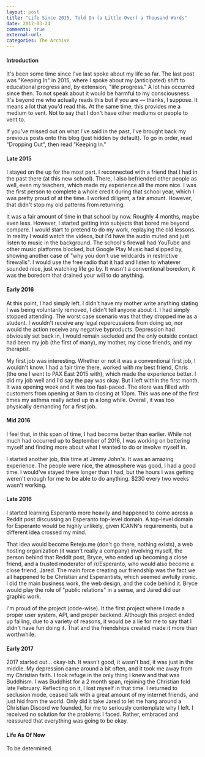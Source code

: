 ```yaml
---
layout: post
title: "Life Since 2015, Told In (a Little Over) a Thousand Words"
date: 2017-03-24
comments: true
external-url:
categories: The Archive
---
```


#### Introduction

It's been some time since I've last spoke about my life so far. The last post was "Keeping In" in 2015, where I spoke about my (anticipated) shift to educational progress and, by extension, "life progress." A lot has occurred since then. To not speak about it would be harmful to my consciousness. It's beyond me who actually reads this but if you are &mdash; thanks, I suppose. It means a lot that you'd read this. At the same time, this provides me a medium to vent. Not to say that I don't have other mediums or people to vent to.

If you've missed out on what I've said in the past, I've brought back my previous posts onto this blog (just hidden by default). To go in order, read "Dropping Out", then read "Keeping In." 

#### Late 2015

I stayed on the up for the most part. I reconnected with a friend that I had in the past there (at this new school). There, I also befriended other people as well, even my teachers, which made my experience all the more nice. I was the first person to complete a whole credit during that school year, which I was pretty proud of at the time. I worked diligent, a fair amount. However, that didn't stop my old patterns from returning.

It was a fair amount of time in that school by now. Roughly 4 months, maybe even less. However, I started getting into subjects that bored me beyond compare. I would start to pretend to do my work, replaying the old lessons. In reality I would watch the videos, but I'd have the audio muted and just listen to music in the background. The school's firewall had YouTube and other music platforms blocked, but Google Play Music had slipped by, showing another case of "why you don't use wildcards in restrictive firewalls". I would use the free radio that it had and listen to whatever sounded nice, just watching life go by. It wasn't a conventional boredom, it was the boredom that drained your will to do anything.

#### Early 2016

At this point, I had simply left. I didn't have my mother write anything stating I was being voluntarily removed, I didn't tell anyone about it. I had simply stopped attending. The worst case scenario was that they dropped me as a student. I wouldn't receive any legal repercussions from doing so, nor would the action receive any negative byproducts. Depression had obviously set back in, I would remain secluded and the only outside contact had been my job (the first of many), my mother, my close friends, and my therapist. 

My first job was interesting. Whether or not it was a conventional first job, I wouldn't know. I had a fair time there, worked with my best friend, Chris (the one I went to PAX East 2015 with), which made the experience better. I did my job well and I'd say the pay was okay. But I left within the first month. It was opening week and it was too fast-paced. The store was filled with customers from opening at 9am to closing at 10pm. This was one of the first times my asthma really acted up in a long while. Overall, it was too physically demanding for a first job. 

#### Mid 2016

I feel that, in this span of time, I had become better than earlier. While not much had occurred up to September of 2016, I was working on bettering myself and finding more about what I wanted to do or involve myself in.

I started another job, this time at Jimmy John's. It was an amazing experience. The people were nice, the atmosphere was good, I had a good time. I would've stayed there longer than I had, but the hours I was getting weren't enough for me to be able to do anything. $230 every two weeks wasn't working. 

#### Late 2016

I started learning Esperanto more heavily and happened to come across a Reddit post discussing an Esperanto top-level domain. A top-level domain for Esperanto would be highly unlikely, given ICANN's requirements, but a different idea crossed my mind.

That idea would become Retejo.me (don't go there, nothing exists), a web hosting organization (it wasn't really a company) involving myself, the person behind that Reddit post, Bryce, who ended up becoming a close friend, and a trusted moderator of /r/Esperanto, who would also become a close friend, Jared. The main force creating our friendship was the fact we all happened to be Christian and Esperantists, which seemed awfully ironic. I did the main business work, the web design, and the code behind it. Bryce would play the role of "public relations" in a sense, and Jared did our graphic work.

I'm proud of the project (code-wise). It the first project where I made a proper user system, API, and proper backend. Although this project ended up failing, due to a variety of reasons, it would be a lie for me to say that I didn't have fun doing it. That and the friendships created made it more than worthwhile.

#### Early 2017

2017 started out&#8230; okay-ish. It wasn't good, it wasn't bad, it was just in the middle. My depression came around a bit often, and it took me away from my Christian faith. I took refuge in the only thing I knew and that was Buddhism. I was Buddhist for a 2 month span, rejoining the Christian fold late February. Reflecting on it, I lost myself in that time. I returned to seclusion mode, ceased talk with a great amount of my internet friends, and just hid from the world. Only did it take Jared to let me hang around a Christian Discord we founded, for me to seriously contemplate why I left. I received no solution for the problems I faced. Rather, embraced and reassured that everything was going to be okay. 

#### Life As Of Now

To be determined.

